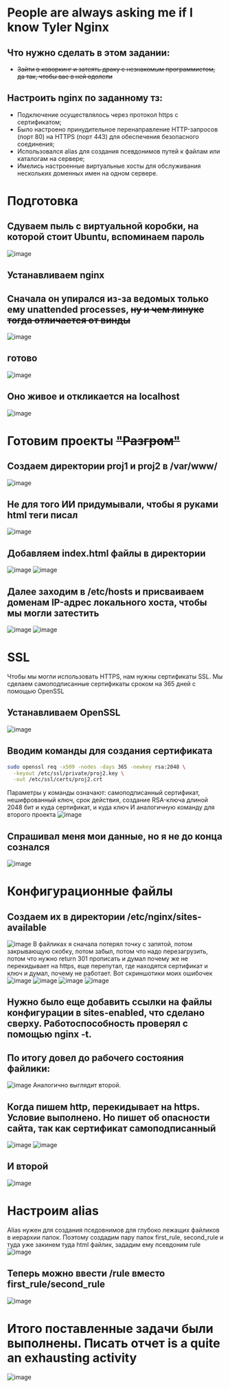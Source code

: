 # People are always asking me if I know Tyler Nginx
## Что нужно сделать в этом задании: 
* ~~Зайти в коворкинг и затеять драку с незнакомым программистом, да так, чтобы вас в ней одолели~~
## Настроить nginx по заданному тз:
* Подключение осуществлялось через протокол https с сертификатом;
* Было настроено принудительное перенаправление HTTP-запросов (порт 80) на HTTPS (порт 443) для обеспечения безопасного соединения;
* Использовался alias для создания псевдонимов путей к файлам или каталогам на сервере;
* Имелись настроенные виртуальные хосты для обслуживания нескольких доменных имен на одном сервере.
# Подготовка
## Сдуваем пыль с виртуальной коробки, на которой стоит Ubuntu, вспоминаем пароль
![image](https://github.com/user-attachments/assets/b2f05e3f-0f9a-42dd-9978-9b8921b610b1)
## Устанавливаем nginx
## Сначала он упирался из-за ведомых только ему unattended processes, ~~ну и чем линукс тогда отличается от винды~~
![image](https://github.com/user-attachments/assets/812c77bc-e9d9-47c8-a2b8-195048ebcd0b)
## готово
![image](https://github.com/user-attachments/assets/a69cd163-4b57-41b5-a941-d7594907192b)
## Оно живое и откликается на localhost
![image](https://github.com/user-attachments/assets/7805a982-a92f-4e7c-afeb-4303336b554b)
# Готовим проекты ~~"Разгром"~~
## Создаем директории proj1 и proj2 в /var/www/
![image](https://github.com/user-attachments/assets/7eb26c16-da9e-4275-903f-573e9211dfe9)
## Не для того ИИ придумывали, чтобы я руками html теги писал
![image](https://github.com/user-attachments/assets/e908ac63-bde9-4916-80fe-2d5e8d9073f9)
## Добавляем index.html файлы в директории
![image](https://github.com/user-attachments/assets/b373ef62-7a63-451e-b6b2-ff325227e96b)
![image](https://github.com/user-attachments/assets/4eb05f03-ca4c-4382-ac69-0065f665040c)
## Далее заходим в /etc/hosts и присваиваем доменам IP-адрес локального хоста, чтобы мы могли затестить
![image](https://github.com/user-attachments/assets/782f8611-c7ba-41d2-8052-964cb5997e6d)
![image](https://github.com/user-attachments/assets/a89ada90-cb92-44f9-8545-fd3b374cbdf5)
# SSL
Чтобы мы могли использовать HTTPS, нам нужны сертификаты SSL. Мы сделаем самоподписанные сертификаты сроком на 365 дней c помощью OpenSSL
## Устанавливаем OpenSSL
![image](https://github.com/user-attachments/assets/5ad84238-0b84-43e0-bda5-9829d0fa2303)
## Вводим команды для создания сертификата  
```bash
sudo openssl req -x509 -nodes -days 365 -newkey rsa:2048 \
  -keyout /etc/ssl/private/proj2.key \
  -out /etc/ssl/certs/proj2.crt
```
Параметры у команды означают: самоподписанный сертификат, нешифрованный ключ, срок действия, создание RSA-ключа длиной 2048 бит и куда сертификат, и куда ключ
И аналогичную команду для второго проекта
![image](https://github.com/user-attachments/assets/7bbc6f95-15e3-4d5b-8c4a-612ef9ecbad5)
## Спрашивал меня мои данные, но я не до конца сознался
![image](https://github.com/user-attachments/assets/8bba8b13-b7f5-4fce-8f26-f4e973f1f92d)
# Конфигурационные файлы
## Создаем их в директории /etc/nginx/sites-available
![image](https://github.com/user-attachments/assets/4c78f74e-747c-430c-9532-6ee69c0bf1fb)
В файликах я сначала потерял точку с запятой, потом закрывающую скобку, потом забыл, потом что надо перезагрузить, потом что нужно return 301 прописать и думал почему же не перекидывает на https, еще перепутал, где находятся сертификат и ключ и думал, почему не работает. Вот скриншотики моих ошибочек
![image](https://github.com/user-attachments/assets/f5cb49ee-609b-440e-8193-a36f8c540d36)
![image](https://github.com/user-attachments/assets/3d6f426e-b178-4b50-be7d-f87f3204282e)
![image](https://github.com/user-attachments/assets/53dd5c36-b39e-4ba8-82b3-e93e81311d54)
![image](https://github.com/user-attachments/assets/ae91216c-203a-4f9a-b397-5a3c0b068604)

## Нужно было еще добавить ссылки на файлы конфигурации в sites-enabled, что сделано сверху. Работоспособность проверял с помощью nginx -t. 
## По итогу довел до рабочего состояния файлики:
![image](https://github.com/user-attachments/assets/a9bba1c2-4180-42d8-90c0-9771971e88f3)
Аналогично выглядит второй.
## Когда пишем http, перекидывает на https. Условие выполнено. Но пишет об опасности сайта, так как сертификат самоподписанный
![image](https://github.com/user-attachments/assets/51e09e4c-ed73-4143-a12f-d36f279daf23)
![image](https://github.com/user-attachments/assets/3500aec6-71fa-464e-bcfb-fb3edb2488a4)
## И второй
![image](https://github.com/user-attachments/assets/9bfe9ba2-6a27-4709-8411-ec70fdbca664)
# Настроим alias
Alias нужен для создания пседовнимов для глубоко лежащих файликов в иерархии папок. Поэтому создадим пару папок first_rule, second_rule и туда уже закинем туда html файлик, зададим ему псевдоним rule
![image](https://github.com/user-attachments/assets/0aa9d670-485d-4d4e-99bd-bcf0b203ab61)
## Теперь можно ввести /rule вместо first_rule/second_rule
![image](https://github.com/user-attachments/assets/4b63a142-eb68-4e83-98c0-7cd98db603e5)
# Итого поставленные задачи были выполнены. Писать отчет is a quite an exhausting activity
![image](https://github.com/user-attachments/assets/46956245-b8fd-487a-86ed-66fcf738aa7e)




